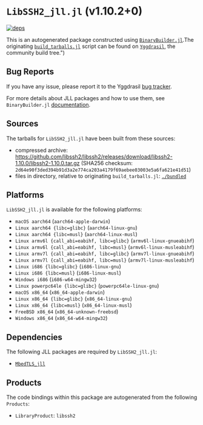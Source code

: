 # `LibSSH2_jll.jl` (v1.10.2+0)

[![deps](https://juliahub.com/docs/LibSSH2_jll/deps.svg)](https://juliahub.com/ui/Packages/LibSSH2_jll/K6mup?page=2)

This is an autogenerated package constructed using [`BinaryBuilder.jl`](https://github.com/JuliaPackaging/BinaryBuilder.jl).The originating [`build_tarballs.jl`](https://github.com/JuliaPackaging/Yggdrasil/blob/24e331a74a9efdae8d341c65e9b1e6891bb8f819/L/LibSSH2/build_tarballs.jl) script can be found on [`Yggdrasil`](https://github.com/JuliaPackaging/Yggdrasil/), the community build tree.")

## Bug Reports

If you have any issue, please report it to the Yggdrasil [bug tracker](https://github.com/JuliaPackaging/Yggdrasil/issues).



For more details about JLL packages and how to use them, see `BinaryBuilder.jl` [documentation](https://docs.binarybuilder.org/stable/jll/).

## Sources

The tarballs for `LibSSH2_jll.jl` have been built from these sources:

* compressed archive: https://github.com/libssh2/libssh2/releases/download/libssh2-1.10.0/libssh2-1.10.0.tar.gz (SHA256 checksum: `2d64e90f3ded394b91d3a2e774ca203a4179f69aebee03003e5a6fa621e41d51`)
* files in directory, relative to originating `build_tarballs.jl`: [`./bundled`](https://github.com/JuliaPackaging/Yggdrasil/tree/24e331a74a9efdae8d341c65e9b1e6891bb8f819/L/LibSSH2/bundled)

## Platforms

`LibSSH2_jll.jl` is available for the following platforms:

* `macOS aarch64` (`aarch64-apple-darwin`)
* `Linux aarch64 {libc=glibc}` (`aarch64-linux-gnu`)
* `Linux aarch64 {libc=musl}` (`aarch64-linux-musl`)
* `Linux armv6l {call_abi=eabihf, libc=glibc}` (`armv6l-linux-gnueabihf`)
* `Linux armv6l {call_abi=eabihf, libc=musl}` (`armv6l-linux-musleabihf`)
* `Linux armv7l {call_abi=eabihf, libc=glibc}` (`armv7l-linux-gnueabihf`)
* `Linux armv7l {call_abi=eabihf, libc=musl}` (`armv7l-linux-musleabihf`)
* `Linux i686 {libc=glibc}` (`i686-linux-gnu`)
* `Linux i686 {libc=musl}` (`i686-linux-musl`)
* `Windows i686` (`i686-w64-mingw32`)
* `Linux powerpc64le {libc=glibc}` (`powerpc64le-linux-gnu`)
* `macOS x86_64` (`x86_64-apple-darwin`)
* `Linux x86_64 {libc=glibc}` (`x86_64-linux-gnu`)
* `Linux x86_64 {libc=musl}` (`x86_64-linux-musl`)
* `FreeBSD x86_64` (`x86_64-unknown-freebsd`)
* `Windows x86_64` (`x86_64-w64-mingw32`)

## Dependencies

The following JLL packages are required by `LibSSH2_jll.jl`:

* [`MbedTLS_jll`](https://github.com/JuliaBinaryWrappers/MbedTLS_jll.jl)

## Products

The code bindings within this package are autogenerated from the following `Products`:

* `LibraryProduct`: `libssh2`
